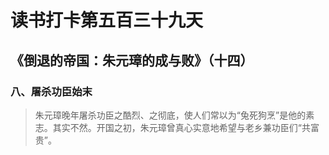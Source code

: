 # 读书打卡第五百三十九天
## 《倒退的帝国：朱元璋的成与败》（十四）
### 八、屠杀功臣始末

> 朱元璋晚年屠杀功臣之酷烈、之彻底，使人们常以为“兔死狗烹”是他的素志。其实不然。开国之初，朱元璋曾真心实意地希望与老乡兼功臣们“共富贵”。

> 